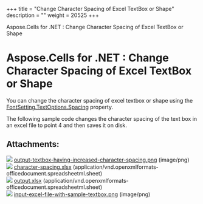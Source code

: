 +++
title = "Change Character Spacing of Excel TextBox or Shape" 
description = "" 
weight = 20525 
+++

Aspose.Cells for .NET : Change Character Spacing of Excel TextBox or Shape  

# Aspose.Cells for .NET : Change Character Spacing of Excel TextBox or Shape


You can change the character spacing of excel textbox or shape using the [FontSetting.TextOptions.Spacing](https://apireference.aspose.com/net/cells/aspose.cells.drawing.texts/textoptions/properties/spacing) property.

The following sample code changes the character spacing of the text box in an excel file to point 4 and then saves it on disk.

## Attachments:

![](https://docs2.aspose.com/cells/net/images/icons/bullet_blue.gif) [output-textbox-having-increased-character-spacing.png](https://docs2.aspose.com/cells/net/attachments/5013815/5115226.png) (image/png)  
![](https://docs2.aspose.com/cells/net/images/icons/bullet_blue.gif) [character-spacing.xlsx](https://docs2.aspose.com/cells/net/attachments/5013815/5115221.xlsx) (application/vnd.openxmlformats-officedocument.spreadsheetml.sheet)  
![](https://docs2.aspose.com/cells/net/images/icons/bullet_blue.gif) [output.xlsx](https://docs2.aspose.com/cells/net/attachments/5013815/5115222.xlsx) (application/vnd.openxmlformats-officedocument.spreadsheetml.sheet)  
![](https://docs2.aspose.com/cells/net/images/icons/bullet_blue.gif) [input-excel-file-with-sample-textbox.png](https://docs2.aspose.com/cells/net/attachments/5013815/5115223.png) (image/png)  


